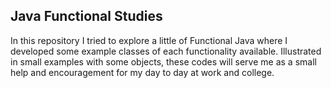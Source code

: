 ## Java Functional Studies

In this repository I tried to explore a little of Functional Java where I developed some example classes of each
functionality available. Illustrated in small examples with some objects, these codes will serve me as a small
help and encouragement for my day to day at work and college.